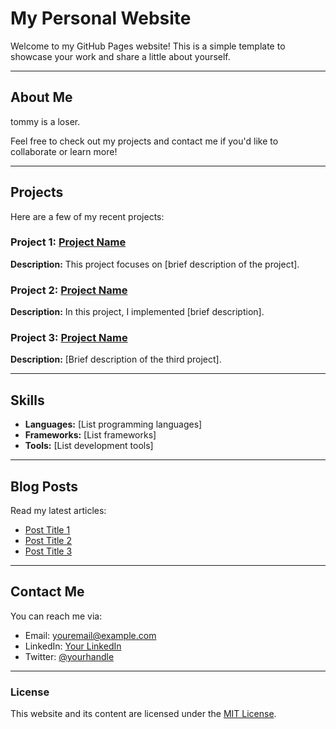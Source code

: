 # My Personal Website

Welcome to my GitHub Pages website! This is a simple template to showcase your work and share a little about yourself.

---





## About Me
tommy is a loser.

Feel free to check out my projects and contact me if you'd like to collaborate or learn more!

---

## Projects
Here are a few of my recent projects:

### Project 1: [Project Name](https://github.com/yourusername/project1)
**Description:** This project focuses on [brief description of the project].

### Project 2: [Project Name](https://github.com/yourusername/project2)
**Description:** In this project, I implemented [brief description].

### Project 3: [Project Name](https://github.com/yourusername/project3)
**Description:** [Brief description of the third project].

---

## Skills
- **Languages:** [List programming languages]
- **Frameworks:** [List frameworks]
- **Tools:** [List development tools]

---

## Blog Posts
Read my latest articles:
- [Post Title 1](#)
- [Post Title 2](#)
- [Post Title 3](#)

---

## Contact Me
You can reach me via:
- Email: [youremail@example.com](mailto:youremail@example.com)
- LinkedIn: [Your LinkedIn](https://linkedin.com/in/yourprofile)
- Twitter: [@yourhandle](https://twitter.com/yourhandle)

---

### License
This website and its content are licensed under the [MIT License](https://opensource.org/licenses/MIT).
